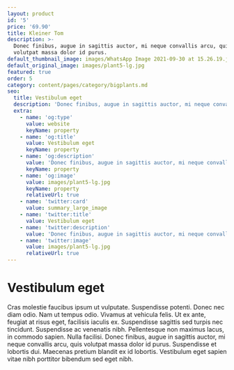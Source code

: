 ```yaml
---
layout: product
id: '5'
price: '69.90'
title: Kleiner Tom
description: >-
  Donec finibus, augue in sagittis auctor, mi neque convallis arcu, quis
  volutpat massa dolor id purus.
default_thumbnail_image: images/WhatsApp Image 2021-09-30 at 15.26.19.jpeg
default_original_image: images/plant5-lg.jpg
featured: true
order: 5
category: content/pages/category/bigplants.md
seo:
  title: Vestibulum eget
  description: 'Donec finibus, augue in sagittis auctor, mi neque convallis arcu'
  extra:
    - name: 'og:type'
      value: website
      keyName: property
    - name: 'og:title'
      value: Vestibulum eget
      keyName: property
    - name: 'og:description'
      value: 'Donec finibus, augue in sagittis auctor, mi neque convallis arcu'
      keyName: property
    - name: 'og:image'
      value: images/plant5-lg.jpg
      keyName: property
      relativeUrl: true
    - name: 'twitter:card'
      value: summary_large_image
    - name: 'twitter:title'
      value: Vestibulum eget
    - name: 'twitter:description'
      value: 'Donec finibus, augue in sagittis auctor, mi neque convallis arcu'
    - name: 'twitter:image'
      value: images/plant5-lg.jpg
      relativeUrl: true
---
```


# Vestibulum eget

Cras molestie faucibus ipsum ut vulputate. Suspendisse potenti. Donec nec diam odio. Nam ut tempus odio. Vivamus at vehicula felis. Ut ex ante, feugiat at risus eget, facilisis iaculis ex. Suspendisse sagittis sed turpis nec tincidunt. Suspendisse ac venenatis nibh. Pellentesque non maximus lacus, in commodo sapien. Nulla facilisi. Donec finibus, augue in sagittis auctor, mi neque convallis arcu, quis volutpat massa dolor id purus. Suspendisse et lobortis dui. Maecenas pretium blandit ex id lobortis. Vestibulum eget sapien vitae nibh porttitor bibendum sed eget nibh.